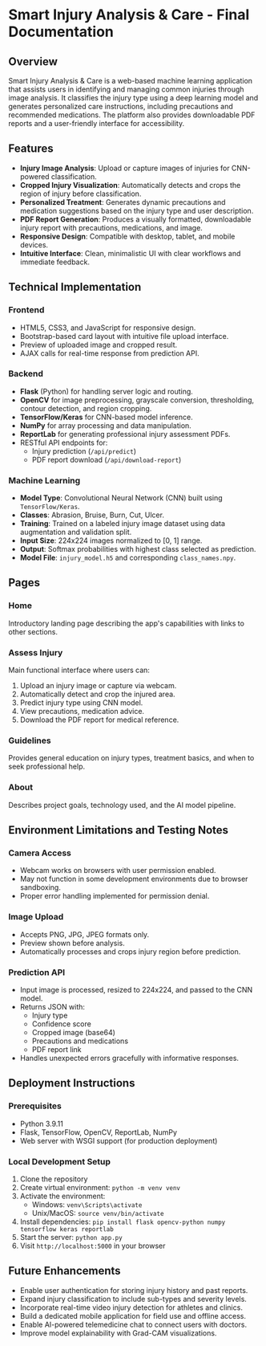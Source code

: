 # Smart Injury Analysis & Care - Final Documentation

## Overview
Smart Injury Analysis & Care is a web-based machine learning application that assists users in identifying and managing common injuries through image analysis. It classifies the injury type using a deep learning model and generates personalized care instructions, including precautions and recommended medications. The platform also provides downloadable PDF reports and a user-friendly interface for accessibility.

## Features
- **Injury Image Analysis**: Upload or capture images of injuries for CNN-powered classification.
- **Cropped Injury Visualization**: Automatically detects and crops the region of injury before classification.
- **Personalized Treatment**: Generates dynamic precautions and medication suggestions based on the injury type and user description.
- **PDF Report Generation**: Produces a visually formatted, downloadable injury report with precautions, medications, and image.
- **Responsive Design**: Compatible with desktop, tablet, and mobile devices.
- **Intuitive Interface**: Clean, minimalistic UI with clear workflows and immediate feedback.

## Technical Implementation

### Frontend
- HTML5, CSS3, and JavaScript for responsive design.
- Bootstrap-based card layout with intuitive file upload interface.
- Preview of uploaded image and cropped result.
- AJAX calls for real-time response from prediction API.

### Backend
- **Flask** (Python) for handling server logic and routing.
- **OpenCV** for image preprocessing, grayscale conversion, thresholding, contour detection, and region cropping.
- **TensorFlow/Keras** for CNN-based model inference.
- **NumPy** for array processing and data manipulation.
- **ReportLab** for generating professional injury assessment PDFs.
- RESTful API endpoints for:
  - Injury prediction (`/api/predict`)
  - PDF report download (`/api/download-report`)

### Machine Learning
- **Model Type**: Convolutional Neural Network (CNN) built using `TensorFlow/Keras`.
- **Classes**: Abrasion, Bruise, Burn, Cut, Ulcer.
- **Training**: Trained on a labeled injury image dataset using data augmentation and validation split.
- **Input Size**: 224x224 images normalized to [0, 1] range.
- **Output**: Softmax probabilities with highest class selected as prediction.
- **Model File**: `injury_model.h5` and corresponding `class_names.npy`.

## Pages

### Home
Introductory landing page describing the app's capabilities with links to other sections.

### Assess Injury
Main functional interface where users can:
1. Upload an injury image or capture via webcam.
2. Automatically detect and crop the injured area.
3. Predict injury type using CNN model.
4. View precautions, medication advice.
5. Download the PDF report for medical reference.

### Guidelines
Provides general education on injury types, treatment basics, and when to seek professional help.

### About
Describes project goals, technology used, and the AI model pipeline.

## Environment Limitations and Testing Notes

### Camera Access
- Webcam works on browsers with user permission enabled.
- May not function in some development environments due to browser sandboxing.
- Proper error handling implemented for permission denial.

### Image Upload
- Accepts PNG, JPG, JPEG formats only.
- Preview shown before analysis.
- Automatically processes and crops injury region before prediction.

### Prediction API
- Input image is processed, resized to 224x224, and passed to the CNN model.
- Returns JSON with:
  - Injury type
  - Confidence score
  - Cropped image (base64)
  - Precautions and medications
  - PDF report link
- Handles unexpected errors gracefully with informative responses.

## Deployment Instructions

### Prerequisites
- Python 3.9.11
- Flask, TensorFlow, OpenCV, ReportLab, NumPy
- Web server with WSGI support (for production deployment)

### Local Development Setup
1. Clone the repository
2. Create virtual environment: `python -m venv venv`
3. Activate the environment:
   - Windows: `venv\Scripts\activate`
   - Unix/MacOS: `source venv/bin/activate`
4. Install dependencies: `pip install flask opencv-python numpy tensorflow keras reportlab`
5. Start the server: `python app.py`
6. Visit `http://localhost:5000` in your browser

## Future Enhancements
- Enable user authentication for storing injury history and past reports.
- Expand injury classification to include sub-types and severity levels.
- Incorporate real-time video injury detection for athletes and clinics.
- Build a dedicated mobile application for field use and offline access.
- Enable AI-powered telemedicine chat to connect users with doctors.
- Improve model explainability with Grad-CAM visualizations.
